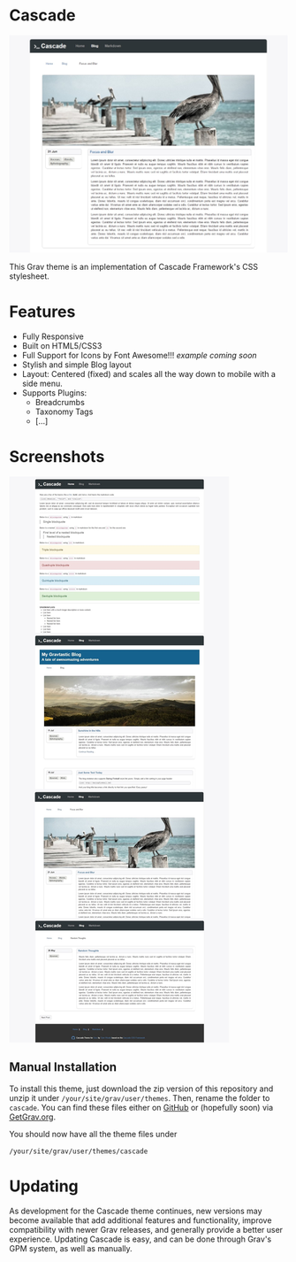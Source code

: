 # Cascade

![Cascade](/screenshot.jpg)

This Grav theme is an implementation of Cascade Framework's CSS stylesheet.

# Features

* Fully Responsive
* Built on HTML5/CSS3
* Full Support for Icons by Font Awesome!!! _example coming soon_
* Stylish and simple Blog layout
* Layout: Centered (fixed) and scales all the way down to mobile with a side menu.
* Supports Plugins:
  - Breadcrumbs
  - Taxonomy Tags
  - [...]

# Screenshots

![Cascade](/img/features.jpg)

## Manual Installation

To install this theme, just download the zip version of this repository and unzip it under `/your/site/grav/user/themes`. Then, rename the folder to `cascade`. You can find these files either on [GitHub](https://github.com/tnware/grav-theme-cascade) or (hopefully soon) via [GetGrav.org](http://getgrav.org/downloads/themes).

You should now have all the theme files under

    /your/site/grav/user/themes/cascade

# Updating

As development for the Cascade theme continues, new versions may become available that add additional features and functionality, improve compatibility with newer Grav releases, and generally provide a better user experience. Updating Cascade is easy, and can be done through Grav's GPM system, as well as manually.
